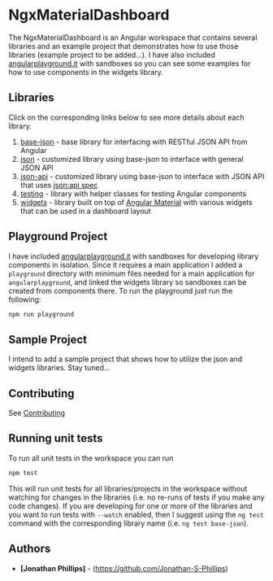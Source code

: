# NgxMaterialDashboard

The NgxMaterialDashboard is an Angular workspace that contains several libraries
and an example project that demonstrates how to use those libraries (example
project to be added...). I have also included
[angularplayground.it](https://angularplayground.it/) with sandboxes so you can
see some examples for how to use components in the widgets library.

## Libraries

Click on the corresponding links below to see more details about each library.

1. [base-json](projects/base-json/) - base library for interfacing with RESTful
JSON API from Angular
2. [json](projects/json/) - customized library using base-json to interface with
general JSON API
3. [json-api](projects/json-api/) - customized library using base-json to
interface with JSON API that uses [json:api spec](https://jsonapi.org/)
4. [testing](projects/testing/) - library with helper classes for testing Angular
components
5. [widgets](projects/widgets/) - library built on top of 
[Angular Material](https://material.angular.io/) with various widgets that can be
used in a dashboard layout

## Playground Project

I have included [angularplayground.it](https://angularplayground.it/) with
sandboxes for developing library components in isolation. Since it requires a
main application I added a `playground` directory with minimum files needed
for a main application for `angularplayground`, and linked the widgets library
so sandboxes can be created from components there. To run the playground just
run the following:

```bash
npm run playground
```

## Sample Project

I intend to add a sample project that shows how to utilize the json and widgets
libraries. Stay tuned...

## Contributing

See [Contributing](CONTRIBUTING.md)

## Running unit tests

To run all unit tests in the workspace you can run

```bash
npm test
```

This will run unit tests for all libraries/projects in the workspace without
watching for changes in the libraries (i.e. no re-runs of tests if you make any
code changes). If you are developing for one or more of the libraries and you
want to run tests with `--watch` enabled, then I suggest using the `ng test`
command with the corresponding library name (i.e. `ng test base-json`).

## Authors

* **[Jonathan Phillips]** - (https://github.com/Jonathan-S-Phillips)
